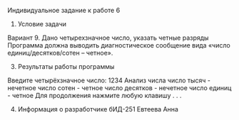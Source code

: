 Индивидуальное задание к работе 6

1. Условие задачи

Вариант 9. Дано четырехзначное число, указать четные разряды Программа
должна выводить диагностическое сообщение вида «число
единиц/десятков/сотен – четное».

3. Результаты работы программы

Введите четырёхзначное число:
1234
Анализ числа
число тысяч - нечетное
число сотен - четное
число десятков - нечетное
число единиц - четное
Для продолжения нажмите любую клавишу . . .

4. Информация о разработчике
   бИД-251 Евтеева Анна
